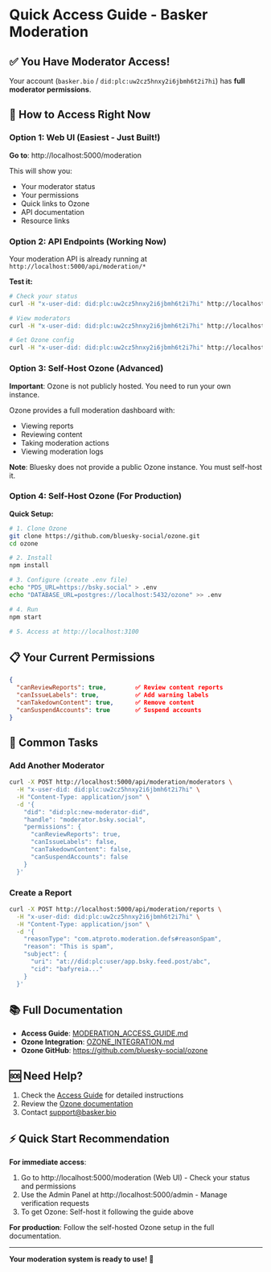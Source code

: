 # Quick Access Guide - Basker Moderation

## ✅ You Have Moderator Access!

Your account (`basker.bio` / `did:plc:uw2cz5hnxy2i6jbmh6t2i7hi`) has **full moderator permissions**.

## 🚀 How to Access Right Now

### Option 1: Web UI (Easiest - Just Built!)

**Go to**: http://localhost:5000/moderation

This will show you:
- Your moderator status
- Your permissions
- Quick links to Ozone
- API documentation
- Resource links

### Option 2: API Endpoints (Working Now)

Your moderation API is already running at `http://localhost:5000/api/moderation/*`

**Test it:**
```bash
# Check your status
curl -H "x-user-did: did:plc:uw2cz5hnxy2i6jbmh6t2i7hi" http://localhost:5000/api/moderation/status

# View moderators
curl -H "x-user-did: did:plc:uw2cz5hnxy2i6jbmh6t2i7hi" http://localhost:5000/api/moderation/moderators

# Get Ozone config
curl -H "x-user-did: did:plc:uw2cz5hnxy2i6jbmh6t2i7hi" http://localhost:5000/api/moderation/ozone-config
```

### Option 3: Self-Host Ozone (Advanced)

**Important**: Ozone is not publicly hosted. You need to run your own instance.

Ozone provides a full moderation dashboard with:
- Viewing reports
- Reviewing content
- Taking moderation actions
- Viewing moderation logs

**Note**: Bluesky does not provide a public Ozone instance. You must self-host it.

### Option 4: Self-Host Ozone (For Production)

**Quick Setup:**
```bash
# 1. Clone Ozone
git clone https://github.com/bluesky-social/ozone.git
cd ozone

# 2. Install
npm install

# 3. Configure (create .env file)
echo "PDS_URL=https://bsky.social" > .env
echo "DATABASE_URL=postgres://localhost:5432/ozone" >> .env

# 4. Run
npm start

# 5. Access at http://localhost:3100
```

## 📋 Your Current Permissions

```json
{
  "canReviewReports": true,        ✅ Review content reports
  "canIssueLabels": true,          ✅ Add warning labels
  "canTakedownContent": true,      ✅ Remove content
  "canSuspendAccounts": true       ✅ Suspend accounts
}
```

## 🎯 Common Tasks

### Add Another Moderator
```bash
curl -X POST http://localhost:5000/api/moderation/moderators \
  -H "x-user-did: did:plc:uw2cz5hnxy2i6jbmh6t2i7hi" \
  -H "Content-Type: application/json" \
  -d '{
    "did": "did:plc:new-moderator-did",
    "handle": "moderator.bsky.social",
    "permissions": {
      "canReviewReports": true,
      "canIssueLabels": false,
      "canTakedownContent": false,
      "canSuspendAccounts": false
    }
  }'
```

### Create a Report
```bash
curl -X POST http://localhost:5000/api/moderation/reports \
  -H "x-user-did: did:plc:uw2cz5hnxy2i6jbmh6t2i7hi" \
  -H "Content-Type: application/json" \
  -d '{
    "reasonType": "com.atproto.moderation.defs#reasonSpam",
    "reason": "This is spam",
    "subject": {
      "uri": "at://did:plc:user/app.bsky.feed.post/abc",
      "cid": "bafyreia..."
    }
  }'
```

## 📚 Full Documentation

- **Access Guide**: [MODERATION_ACCESS_GUIDE.md](MODERATION_ACCESS_GUIDE.md)
- **Ozone Integration**: [OZONE_INTEGRATION.md](OZONE_INTEGRATION.md)
- **Ozone GitHub**: https://github.com/bluesky-social/ozone

## 🆘 Need Help?

1. Check the [Access Guide](MODERATION_ACCESS_GUIDE.md) for detailed instructions
2. Review the [Ozone documentation](https://github.com/bluesky-social/ozone)
3. Contact support@basker.bio

## ⚡ Quick Start Recommendation

**For immediate access**: 
1. Go to http://localhost:5000/moderation (Web UI) - Check your status and permissions
2. Use the Admin Panel at http://localhost:5000/admin - Manage verification requests
3. To get Ozone: Self-host it following the guide above

**For production**: Follow the self-hosted Ozone setup in the full documentation.

---

**Your moderation system is ready to use!** 🎉
